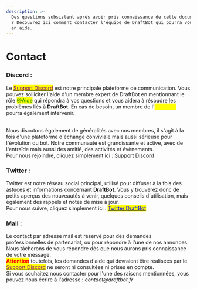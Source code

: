 ```yaml
---
description: >-
  Des questions subsistent après avoir pris connaissance de cette documentation
  ? Découvrez ici comment contacter l'équipe de DraftBot qui pourra vous venir
  en aide.
---
```


# Contact

### Discord :

Le <mark style="color:purple;"></mark> [<mark style="color:purple;">Support Discord</mark>](https://discord.com/invite/DrzKVU3) <mark style="color:purple;"></mark> est notre principale plateforme de communication. Vous pouvez solliciter l'aide d'un membre expert de DraftBot en mentionnant le rôle <mark style="color:green;">@Aide</mark> qui répondra à vos questions et vous aidera à résoudre les problèmes liés à **DraftBot**. En cas de besoin, un membre de l'<mark style="color:yellow;">@Equipe</mark> pourra également intervenir.

\
Nous discutons également de généralités avec nos membres, il s'agit à la fois d'une plateforme d'échange conviviale mais aussi sérieuse pour l'évolution du bot. Notre communauté est grandissante et active, avec de l'entraîde mais aussi des amitié, des activités et évènements.\
Pour nous rejoindre, cliquez simplement ici : [Support Discord](https://discord.com/invite/DrzKVU3)

### Twitter :

Twitter est notre réseau social principal, utilisé pour diffuser à la fois des astuces et informations concernant **DraftBot**. Vous y trouverez donc de petits aperçus des nouveautés à venir, quelques conseils d'utilisation, mais également des rappels et notes de mise à jour. \
Pour nous suivre, cliquez simplement ici : [<mark style="color:blue;">Twitter DraftBot</mark>](https://twitter.com/DraftBot\_FR)<mark style="color:blue;"></mark>

### Mail :

Le contact par adresse mail est réservé pour des demandes professionnelles de partenariat, ou pour répondre à l'une de nos annonces. Nous tâcherons de vous répondre dès que nous aurons pris connaissance de votre message. \
<mark style="color:red;">**Attention**</mark> toutefois, les demandes d'aide qui devraient être réalisées par le [<mark style="color:purple;">Support Discord</mark>](https://discordapp.com/invite/DrzKVU3) ne seront ni consultées ni prises en compte.\
Si vous souhaitez nous contacter pour l'une des raisons mentionnées, vous pouvez nous écrire à l'adresse : _contact@draftbot.fr_

